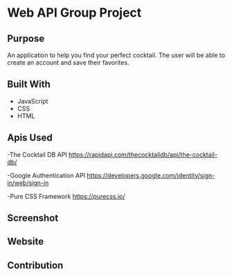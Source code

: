 # Web API Group Project

## Purpose
An application to help you find your perfect cocktail. The user will be able to create an account and save their favorites.

## Built With
* JavaScript
* CSS
* HTML

## Apis Used
-The Cocktail DB API
https://rapidapi.com/thecocktaildb/api/the-cocktail-db/

-Google Authentication API
https://developers.google.com/identity/sign-in/web/sign-in

-Pure CSS Framework
https://purecss.io/

## Screenshot
<!-- ![Screen Shot of Page](assets/images/screenshot.png) -->

## Website
<!-- link -->

## Contribution
